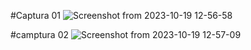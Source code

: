 #Captura 01 
![Screenshot from 2023-10-19 12-56-58](https://github.com/geormz/Simulacion-por-computadora-Geovanni-Ramirez/assets/113058235/2c9e219e-7f46-4c30-859b-8d24096f997d)

#camptura 02
![Screenshot from 2023-10-19 12-57-09](https://github.com/geormz/Simulacion-por-computadora-Geovanni-Ramirez/assets/113058235/0b29a937-416c-420b-9e6d-714cd364333a)

